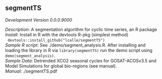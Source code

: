 ## segmentTS
*Development Version 0.0.0.9000*

*Description*: A segmentation algorithm for cyclic time series, an R package <br />
*Install*: Install in R with the devtools R-pkg (simplest method) <br />
&nbsp; `devtools::install_github("lcalle/segmentTS")` <br />
*Sample R script*: See ./demo/segment_analysis.R. After installing and loading the
library in R via `library(segmentTS)` run the demo script using `demo(segment_analysis)`. <br />
*Sample Data*: Detrended XCO2 seasonal cycles for GOSAT-ACOSv3.5 and Model Simulations for global bio-regions (see manual). <br />
*Manual*: ./segmentTS.pdf <br />

